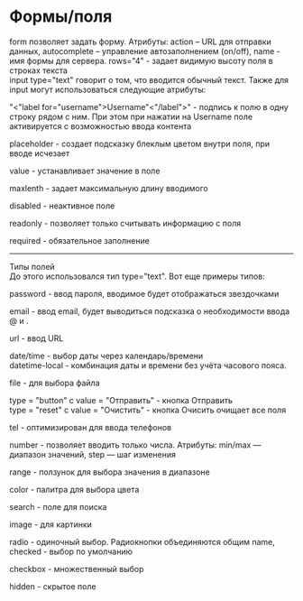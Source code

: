 # Формы/поля
form позволяет задать форму. Атрибуты: action – URL для отправки данных, autocomplete – управление автозаполнением (on/off), name - имя формы для сервера. rows="4" - задает видимую высоту поля в строках текста  
input type="text" говорит о том, что вводится обычный текст. Также для input могут использоваться следующие атрибуты:  

"<"label for="username">Username"<"/label">" - подпись к полю в одну строку рядом с ним. При этом при нажатии на Username поле активируется с возможностью ввода контента  

placeholder - создает подсказку блеклым цветом внутри поля, при вводе исчезает  

value - устанавливает значение в поле  

maxlenth - задает максимальную длину вводимого  

disabled - неактивное поле  

readonly - позволяет только считывать информацию с поля  

required - обязательное заполнение

---

Типы полей  
До этого использовался тип type="text". Вот еще примеры типов:  

password - ввод пароля, вводимое будет отображаться звездочками  

email - ввод email, будет выводиться подсказка о необходимости ввода @ и .  

url - ввод URL  

date/time - выбор даты через календарь/времени  
datetime-local - комбинация даты и времени без учёта часового пояса.

file - для выбора файла  

type = "button" с value = "Отправить" - кнопка Отправить  
type = "reset" с value = "Очистить" - кнопка Очисить очищает все поля  

tel - оптимизирован для ввода телефонов  

number - позволяет вводить только числа. Атрибуты: min/max — диапазон значений, step — шаг изменения  

range - ползунок для выбора значения в диапазоне  

color - палитра для выбора цвета  

search - поле для поиска  

image - для картинки  

radio - одиночный выбор. Радиокнопки объединяются общим name, checked - выбор по умолчанию  

checkbox - множественный выбор  

hidden - скрытое поле